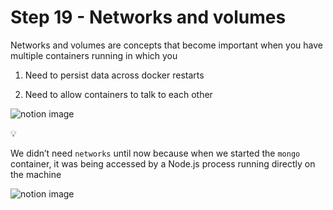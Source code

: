 Step 19 - Networks and volumes
==============================

Networks and volumes are concepts that become important when you have multiple containers running in which you

1.  Need to persist data across docker restarts

2.  Need to allow containers to talk to each other

![notion image](https://www.notion.so/image/https%3A%2F%2Fprod-files-secure.s3.us-west-2.amazonaws.com%2F085e8ad8-528e-47d7-8922-a23dc4016453%2Fbc784ebf-de6a-47ac-bb73-5fd44ba82e46%2FScreenshot_2024-03-10_at_3.28.40_PM.png?table=block&id=f4d28211-1790-4f26-85da-9e55cf259f89&cache=v2)

💡

We didn’t need `networks` until now because when we started the `mongo` container, it was being accessed by a Node.js process running directly on the machine

![notion image](https://www.notion.so/image/https%3A%2F%2Fprod-files-secure.s3.us-west-2.amazonaws.com%2F085e8ad8-528e-47d7-8922-a23dc4016453%2Fb39e85ed-9f88-4eac-aa94-9b5ab8399a2f%2FScreenshot_2024-03-10_at_3.28.01_PM.png?table=block&id=765feab2-fc70-440b-a7b3-b077a0c3fb4d&cache=v2)
